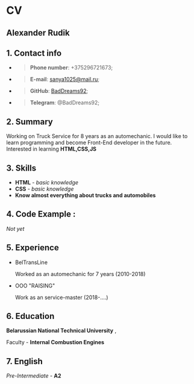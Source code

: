# CV

## **Alexander Rudik**
## 1. Contact info
* > **Phone number**: +375296721673;
* > **E-mail**: sanya1025@mail.ru;
* > **GitHub**: [BadDreams92](https://github.com/BadDreams92);
* > **Telegram**: @BadDreams92;
## 2. Summary
Working on Truck Service for 8 years as an automechaniс. I would like to learn programming and become Front-End developer in the future.
 Interested in learning **HTML,CSS,JS**
## 3. Skills
* **HTML** - *basic knowledge*
* **CSS** - *basic knowledge*
* **Know almost everything about trucks and automobiles**
## 4. Code Example :
  _Not yet_ 
## 5. Experience
* BelTransLine 

  Worked as an automechanic for 7 years (2010-2018)

* OOO "RAISING"
  
  Work as an service-master (2018-....)
  
## 6. Education
 **Belarussian National Technical University** , 
 
 Faculty - **Internal Combustion Engines**
 ## 7. English
  
  *Pre-Intermediate* - **A2**